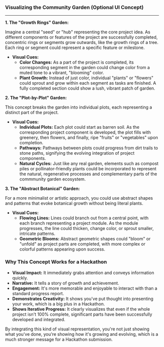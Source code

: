 ### Visualizing the Community Garden (Optional UI Concept)

---

**1. The "Growth Rings" Garden:**

Imagine a central "seed" or "hub" representing the core project idea. As different components or features of the project are successfully completed, concentric rings or segments grow outwards, like the growth rings of a tree. Each ring or segment could represent a specific feature or milestone.

* **Visual Cues:**
    * **Color Changes:** As a part of the project is completed, its corresponding segment in the garden could change color from a muted tone to a vibrant, "blooming" color.
    * **Plant Growth:** Instead of just color, individual "plants" or "flowers" could sprout and grow within each segment as tasks are finished. A fully completed section could show a lush, vibrant patch of garden.

**2. The "Plot-by-Plot" Garden:**

This concept breaks the garden into individual plots, each representing a distinct part of the project.

* **Visual Cues:**
    * **Individual Plots:** Each plot could start as barren soil. As the corresponding project component is developed, the plot fills with greenery, then flowers, and finally, ripe "fruits" or "vegetables" upon completion.
    * **Pathways:** Pathways between plots could progress from dirt trails to stone paths, signifying the evolving integration of project components.
    * **Natural Cycles:** Just like any real garden, elements such as compost piles or pollinator-friendly plants could be incorporated to represent the natural, regenerative processes and complementary parts of the commmunity garden ecosystem.

**3. The "Abstract Botanical" Garden:**

For a more minimalist or artistic approach, you could use abstract shapes and patterns that evoke botanical growth without being literal plants.

* **Visual Cues:**
    * **Flowing Lines:** Lines could branch out from a central point, with each branch representing a project module. As the module progresses, the line could thicken, change color, or sprout smaller, intricate patterns.
    * **Geometric Blooms:** Abstract geometric shapes could "bloom" or "unfold" as project parts are completed, with more complex or colorful patterns appearing upon success.

### Why This Concept Works for a Hackathon

* **Visual Impact:** It immediately grabs attention and conveys information quickly.
* **Narrative:** It tells a story of growth and achievement.
* **Engagement:** It's more memorable and enjoyable to interact with than a standard progress report.
* **Demonstrates Creativity:** It shows you've put thought into presenting your work, which is a big plus in a Hackathon.
* **Shows Iterative Progress:** It clearly visualizes that even if the whole project isn't 100% complete, significant parts have been successfully developed and integrated.

By integrating this kind of visual representation, you're not just showing what you've done, you're showing how it's growing and evolving, which is a much stronger message for a Hackathon submission.
